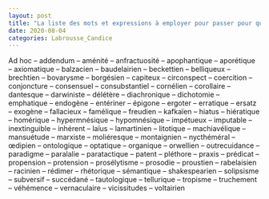 ```yaml
---
layout: post
title: "La liste des mots et expressions à employer pour passer pour quelqu'un de cultivé"
date: 2020-08-04
categories: Labrousse_Candice
---
```


Ad hoc – addendum – aménité – anfractuosité – apophantique – aporétique – axiomatique – balzacien – baudelairien – beckettien – belliqueux – brechtien – bovarysme – borgésien – capiteux –  circonspect – coercition – conjoncture – consensuel – consubstantiel – cornélien – corollaire – dantesque – darwiniste – délétère – diachronique – dichotomie – emphatique – endogène – entériner –  épigone – ergoter – erratique – ersatz – exogène – fallacieux – famélique – freudien – kafkaïen – hiatus – hiératique – homérique – hypermnésique – hypomnésique – impétueux – imputable – inextinguible – inhérent –  laïus – lamartinien – litotique – machiavélique – mansuétude – marxiste – moliéresque – montaignien – nycthéméral – œdipien – ontologique – optatique – organique – orwellien – outrecuidance –  paradigme – paralalie – paratactique – patent –  pléthore – praxis – prédicat – propension – protension –  prosélytisme – prosodie – proustien –  rabelaisien – racinien – rédimer – rhétorique –  sémantique – shakespearien – solipsisme – subversif – succédané – tautologique – tellurique – tropisme – truchement – véhémence – vernaculaire – vicissitudes – voltairien
